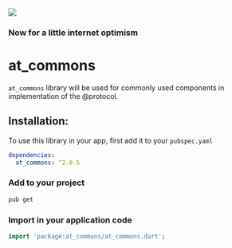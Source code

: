 <img src="https://atsign.dev/assets/img/@developersmall.png?sanitize=true">

### Now for a little internet optimism

# at_commons
`at_commons` library will be used for commonly used components in implementation of the @protocol.

## Installation:
To use this library in your app, first add it to your `pubspec.yaml`
```yaml
dependencies:
  at_commons: ^2.0.5
```
### Add to your project 
```bash
pub get 
```
### Import in your application code
```dart
import 'package:at_commons/at_commons.dart';
```